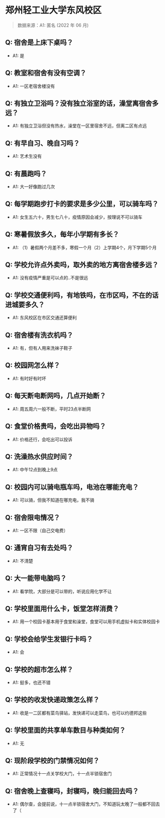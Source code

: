 # 郑州轻工业大学东风校区

> 数据来源：A1: 匿名 (2022 年 06 月)

## Q: 宿舍是上床下桌吗？

- A1: 是

## Q: 教室和宿舍有没有空调？

- A1: 一区老宿舍楼没有

## Q: 有独立卫浴吗？没有独立浴室的话，澡堂离宿舍多远？

- A1: 有独立卫浴但没有热水，澡堂在一区里宿舍不远，但离二区有点远

## Q: 有早自习、晚自习吗？

- A1: 艺术生没有

## Q: 有晨跑吗？

- A1: 大一好像跑过几次

## Q: 每学期跑步打卡的要求是多少公里，可以骑车吗？

- A1: 女生五六十，男生七八十，疫情原因会减少，按理说不可以骑车

## Q: 寒暑假放多久，每年小学期有多长？

- A1: （1）暑假两个月差不多，寒假一个月（2）上学期4个，月下学期5个月

## Q: 学校允许点外卖吗，取外卖的地方离宿舍楼多远？

- A1: 没有疫情严重是可以点的..不是很远

## Q: 学校交通便利吗，有地铁吗，在市区吗，不在的话进城要多久？

- A1: 东风校区在市区交通还算便利

## Q: 宿舍楼有洗衣机吗？

- A1: 有，但有人用来洗袜子鞋子

## Q: 校园网怎么样？

- A1: 有时好有时坏

## Q: 每天断电断网吗，几点开始断？

- A1: 周五周六一般不断，平时23点半断网

## Q: 食堂价格贵吗，会吃出异物吗？

- A1: 价格还行，会吃出可以投诉

## Q: 洗澡热水供应时间？

- A1: 中午12点到晚上9点

## Q: 校园内可以骑电瓶车吗，电池在哪能充电？

- A1: 可以骑，但我不知道在哪充电，我不骑

## Q: 宿舍限电情况？

- A1: 一区不限（自己交电费）

## Q: 通宵自习有去处吗？

- A1: 不清楚

## Q: 大一能带电脑吗？

- A1: 看学院，大部分是可以带的，听说应用化学不让

## Q: 学校里面用什么卡，饭堂怎样消费？

- A1: 用一个校园卡基本用于食堂和澡堂，食堂可以用手机虚拟卡和实体校园卡

## Q: 学校会给学生发银行卡吗？

- A1: 会

## Q: 学校的超市怎么样？

- A1: 挺多，也还不错

## Q: 学校的收发快递政策怎么样？

- A1: 收是一二区都有菜鸟驿站，发快递可以走菜鸟，也可以约德邦这些

## Q: 学校里面的共享单车数目与种类如何？

- A1: 无

## Q: 现阶段学校的门禁情况如何？

- A1: 正常情况十一点关学校大门，十一点半锁宿舍门

## Q: 宿舍晚上查寝吗，封寝吗，晚归能回去吗？

- A1: 偶尔查，会提前说，十一点半锁宿舍大门，不知道玩太晚了一般都不回去了（

